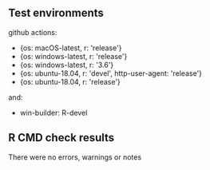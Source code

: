 ## Test environments
  
github actions:
  
* {os: macOS-latest,   r: 'release'}
* {os: windows-latest, r: 'release'}
* {os: windows-latest, r: '3.6'}
* {os: ubuntu-18.04,   r: 'devel', http-user-agent: 'release'}
* {os: ubuntu-18.04,   r: 'release'}
  
and:

* win-builder: R-devel
  
## R CMD check results
  
There were no errors, warnings or notes
